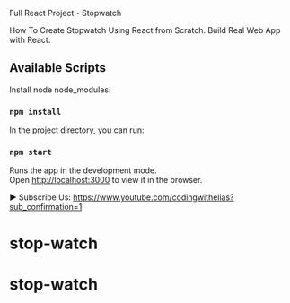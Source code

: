 Full React Project - Stopwatch

How To Create Stopwatch Using React from Scratch.
Build Real Web App with React.

## Available Scripts

Install node node_modules:

### `npm install`

In the project directory, you can run:

### `npm start`

Runs the app in the development mode.<br>
Open [http://localhost:3000](http://localhost:3000) to view it in the browser.


► Subscribe Us:
https://www.youtube.com/codingwithelias?sub_confirmation=1
# stop-watch
# stop-watch
